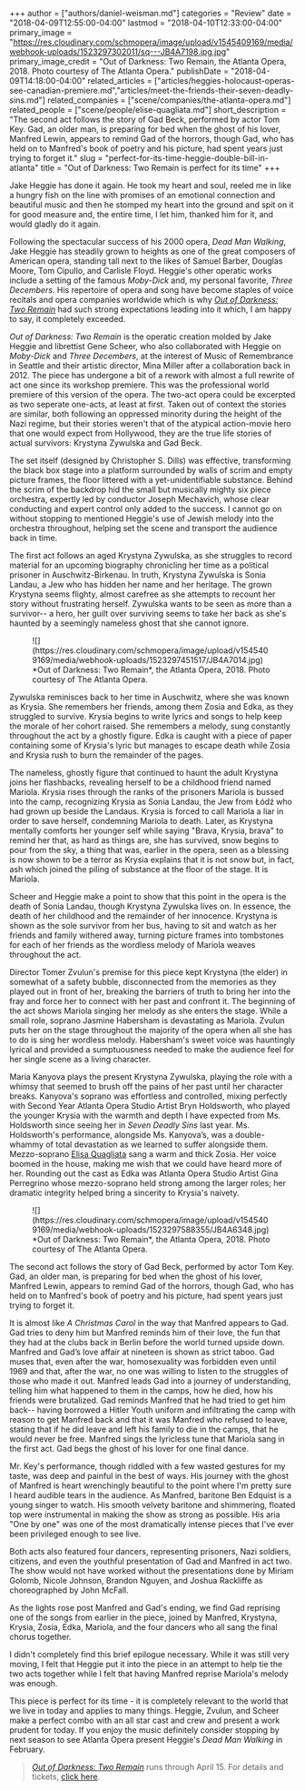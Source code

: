+++
author = ["authors/daniel-weisman.md"]
categories = "Review"
date = "2018-04-09T12:55:00-04:00"
lastmod = "2018-04-10T12:33:00-04:00"
primary_image = "https://res.cloudinary.com/schmopera/image/upload/v1545409169/media/webhook-uploads/1523297302011/sq---JB4A7198.jpg.jpg"
primary_image_credit = "Out of Darkness: Two Remain, the Atlanta Opera, 2018. Photo courtesy of The Atlanta Opera."
publishDate = "2018-04-09T14:18:00-04:00"
related_articles = ["articles/heggies-holocaust-operas-see-canadian-premiere.md","articles/meet-the-friends-their-seven-deadly-sins.md"]
related_companies = ["scene/companies/the-atlanta-opera.md"]
related_people = ["scene/people/elise-quagliata.md"]
short_description = "The second act follows the story of Gad Beck, performed by actor Tom Key. Gad, an older man, is preparing for bed when the ghost of his lover, Manfred Lewin, appears to remind Gad of the horrors, though Gad, who has held on to Manfred&#039;s book of poetry and his picture, had spent years just trying to forget it."
slug = "perfect-for-its-time-heggie-double-bill-in-atlanta"
title = "Out of Darkness: Two Remain is perfect for its time"
+++

Jake Heggie has done it again. He took my heart and soul, reeled me in like a hungry fish on the line with promises of an emotional connection and beautiful music and then he stomped my heart into the ground and spit on it for good measure and, the entire time, I let him, thanked him for it, and would gladly do it again.

Following the spectacular success of his 2000 opera, *Dead Man Walking*, Jake Heggie has steadily grown to heights as one of the great composers of American opera, standing tall next to the likes of Samuel Barber, Douglas Moore, Tom Cipullo, and Carlisle Floyd. Heggie's other operatic works include a setting of the famous *Moby-Dick* and, my personal favorite, *Three Decembers*. His repertoire of opera and song have become staples of voice recitals and opera companies worldwide which is why [*Out of Darkness: Two Remain*](https://www.atlantaopera.org/performance/darkness-two-remain/) had such strong expectations leading into it which, I am happy to say, it completely exceeded.

*Out of Darkness: Two Remain* is the operatic creation molded by Jake Heggie and librettist Gene Scheer, who also collaborated with Heggie on *Moby-Dick* and *Three Decembers*, at the interest of Music of Remembrance in Seattle and their artistic director, Mina Miller after a collaboration back in 2012. The piece has undergone a bit of a rework with almost a full rewrite of act one since its workshop premiere. This was the professional world premiere of this version of the opera. The two-act opera could be excerpted as two seperate one-acts, at least at first. Taken out of context the stories are similar, both following an oppressed minority during the height of the Nazi regime, but their stories weren't that of the atypical action-movie hero that one would expect from Hollywood, they are the true life stories of actual survivors: Krystyna Zywulska and Gad Beck.

The set itself (designed by Christopher S. Dills) was effective, transforming the black box stage into a platform surrounded by walls of scrim and empty picture frames, the floor littered with a yet-unidentifiable substance. Behind the scrim of the backdrop hid the small but musically mighty six piece orchestra, expertly led by conductor Joseph Mechavich, whose clear conducting and expert control only added to the success. I cannot go on without stopping to mentioned Heggie's use of Jewish melody into the orchestra throughout, helping set the scene and transport the audience back in time.

The first act follows an aged Krystyna Zywulska, as she struggles to record material for an upcoming biography chronicling her time as a political prisoner in Auschwitz-Birkenau. In truth, Krystyna Zywulska is Sonia Landau, a Jew who has hidden her name and her heritage. The grown Krystyna seems flighty, almost carefree as she attempts to recount her story without frustrating herself. Zywulska wants to be seen as more than a survivor-- a hero, her guilt over surviving seems to take her back as she's haunted by a seemingly nameless ghost that she cannot ignore.

<figure data-type="image">
![](https://res.cloudinary.com/schmopera/image/upload/v1545409169/media/webhook-uploads/1523297451517/JB4A7014.jpg)
<figcaption>*Out of Darkness: Two Remain*, the Atlanta Opera, 2018. Photo courtesy of The Atlanta Opera.</figcaption>
</figure>

Zywulska reminisces back to her time in Auschwitz, where she was known as Krysia. She remembers her friends, among them Zosia and Edka, as they struggled to survive. Krysia begins to write lyrics and songs to help keep the morale of her cohort raised. She remembers a melody, sung constantly throughout the act by a ghostly figure. Edka is caught with a piece of paper containing some of Krysia's lyric but manages to escape death while Zosia and Krysia rush to burn the remainder of the pages.

The nameless, ghostly figure that continued to haunt the adult Krystyna joins her flashbacks, revealing herself to be a childhood friend named Mariola. Krysia rises through the ranks of the prisoners Mariola is bussed into the camp, recognizing Krysia as Sonia Landau, the Jew from Łódź who had grown up beside the Landaus. Krysia is forced to call Mariola a liar in order to save herself, condemning Mariola to death. Later, as Krystyna mentally comforts her younger self while saying "Brava, Krysia, brava" to remind her that, as hard as things are, she has survived, snow begins to pour from the sky, a thing that was, earlier in the opera, seen as a blessing is now shown to be a terror as Krysia explains that it is not snow but, in fact, ash which joined the piling of substance at the floor of the stage. It is Mariola.

Scheer and Heggie make a point to show that this point in the opera is the death of Sonia Landau, though Krystyna Zywulska lives on. In essence, the death of her childhood and the remainder of her innocence. Krystyna is shown as the sole survivor from her bus, having to sit and watch as her friends and family withered away, turning picture frames into tombstones for each of her friends as the wordless melody of Mariola weaves throughout the act.

Director Tomer Zvulun's premise for this piece kept Krystyna (the elder) in somewhat of a safety bubble, disconnected from the memories as they played out in front of her, breaking the barriers of truth to bring her into the fray and force her to connect with her past and confront it. The beginning of the act shows Mariola singing her melody as she enters the stage. While a small role, soprano Jasmine Habersham is devastating as Mariola. Zvulun puts her on the stage throughout the majority of the opera when all she has to do is sing her wordless melody. Habersham's sweet voice was hauntingly lyrical and provided a sumptuousness needed to make the audience feel for her single scene as a living character. 

Maria Kanyova plays the present Krystyna Zywulska, playing the role with a whimsy that seemed to brush off the pains of her past until her character breaks. Kanyova's soprano was effortless and controlled, mixing perfectly with Second Year Atlanta Opera Studio Artist Bryn Holdsworth, who played the younger Krysia with the warmth and depth I have expected from Ms. Holdsworth since seeing her in *Seven Deadly Sins* last year. Ms. Holdsworth's performance, alongside Ms. Kanyova’s, was a double-whammy of total devastation as we learned to suffer alongside them. Mezzo-soprano [Elisa Quagliata](/scene/people/elise-quagliata/) sang a warm and thick Zosia. Her voice boomed in the house, making me wish that we could have heard more of her. Rounding out the cast as Edka was Atlanta Opera Studio Artist Gina Perregrino whose mezzo-soprano held strong among the larger roles; her dramatic integrity helped bring a sincerity to Krysia's naivety.

<figure data-type="image">
![](https://res.cloudinary.com/schmopera/image/upload/v1545409169/media/webhook-uploads/1523297588355/JB4A6348.jpg)
<figcaption>*Out of Darkness: Two Remain*, the Atlanta Opera, 2018. Photo courtesy of The Atlanta Opera.</figcaption>
</figure>

The second act follows the story of Gad Beck, performed by actor Tom Key. Gad, an older man, is preparing for bed when the ghost of his lover, Manfred Lewin, appears to remind Gad of the horrors, though Gad, who has held on to Manfred's book of poetry and his picture, had spent years just trying to forget it.

It is almost like *A Christmas Carol* in the way that Manfred appears to Gad. Gad tries to deny him but Manfred reminds him of their love, the fun that they had at the clubs back in Berlin before the world turned upside down. Manfred and Gad’s love affair at nineteen is shown as strict taboo. Gad muses that, even after the war, homosexuality was forbidden even until 1969 and that, after the war, no one was willing to listen to the struggles of those who made it out. Manfred leads Gad into a journey of understanding, telling him what happened to them in the camps, how he died, how his friends were brutalized. Gad reminds Manfred that he had tried to get him back-- having borrowed a Hitler Youth uniform and infiltrating the camp with reason to get Manfred back and that it was Manfred who refused to leave, stating that if he did leave and left his family to die in the camps, that he would never be free. Manfred sings the lyricless tune that Mariola sang in the first act. Gad begs the ghost of his lover for one final dance.

Mr. Key's performance, though riddled with a few wasted gestures for my taste, was deep and painful in the best of ways. His journey with the ghost of Manfred is heart wrenchingly beautiful to the point where I'm pretty sure I heard audible tears in the audience. As Manfred, baritone Ben Edquist is a young singer to watch. His smooth velvety baritone and shimmering, floated top were instrumental in making the show as strong as possible. His aria "One by one" was one of the most dramatically intense pieces that I've ever been privileged enough to see live.

Both acts also featured four dancers, representing prisoners, Nazi soldiers, citizens, and even the youthful presentation of Gad and Manfred in act two. The show would not have worked without the presentations done by Miriam Golomb, Nicole Johnson, Brandon Nguyen, and Joshua Rackliffe as choreographed by John McFall.

As the lights rose post Manfred and Gad's ending, we find Gad reprising one of the songs from earlier in the piece, joined by Manfred, Krystyna, Krysia, Zosia, Edka, Mariola, and the four dancers who all sang the final chorus together.

I didn't completely find this brief epilogue necessary. While it was still very moving, I felt that Heggie put it into the piece in an attempt to help tie the two acts together while I felt that having Manfred reprise Mariola's melody was enough.

This piece is perfect for its time - it is completely relevant to the world that we live in today and applies to many things. Heggie, Zvulun, and Scheer make a perfect combo with an all star cast and crew and present a work prudent for today. If you enjoy the music definitely consider stopping by next season to see Atlanta Opera present Heggie's *Dead Man Walking* in February.

>[*Out of Darkness: Two Remain*](https://www.atlantaopera.org/performance/darkness-two-remain/) runs through April 15. For details and tickets, [click here](https://www.atlantaopera.org/performance/darkness-two-remain/).
